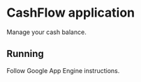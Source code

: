 # CashFlow application

Manage your cash balance.

## Running

Follow Google App Engine instructions.
